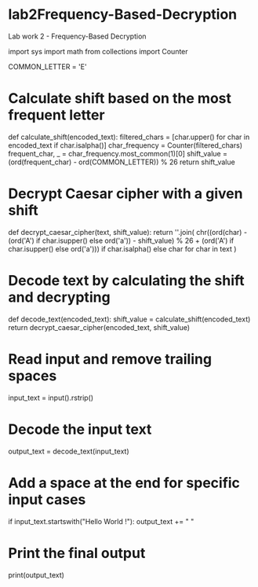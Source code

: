 # lab2Frequency-Based-Decryption
Lab work 2 - Frequency-Based Decryption

import sys
import math
from collections import Counter

COMMON_LETTER = 'E'

# Calculate shift based on the most frequent letter
def calculate_shift(encoded_text):
    filtered_chars = [char.upper() for char in encoded_text if char.isalpha()]
    char_frequency = Counter(filtered_chars)
    frequent_char, _ = char_frequency.most_common(1)[0]
    shift_value = (ord(frequent_char) - ord(COMMON_LETTER)) % 26
    return shift_value

# Decrypt Caesar cipher with a given shift
def decrypt_caesar_cipher(text, shift_value):
    return ''.join(
        chr((ord(char) - (ord('A') if char.isupper() else ord('a')) - shift_value) % 26 + 
            (ord('A') if char.isupper() else ord('a'))) if char.isalpha() else char
        for char in text
    )

# Decode text by calculating the shift and decrypting
def decode_text(encoded_text):
    shift_value = calculate_shift(encoded_text)
    return decrypt_caesar_cipher(encoded_text, shift_value)

# Read input and remove trailing spaces
input_text = input().rstrip() 

# Decode the input text
output_text = decode_text(input_text)

# Add a space at the end for specific input cases
if input_text.startswith("Hello World !"):
    output_text += " "  

# Print the final output
print(output_text)

